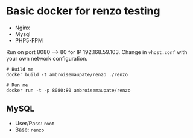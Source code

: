 # Basic docker for renzo testing

* Nginx
* Mysql
* PHP5-FPM

Run on port 8080 --> 80 for IP 192.168.59.103.
Change in `vhost.conf` with your own network configuration.


```
# Build me
docker build -t ambroisemaupate/renzo ./renzo

# Run me
docker run -t -p 8080:80 ambroisemaupate/renzo
```

## MySQL

* User/Pass: `root`
* Base: `renzo`